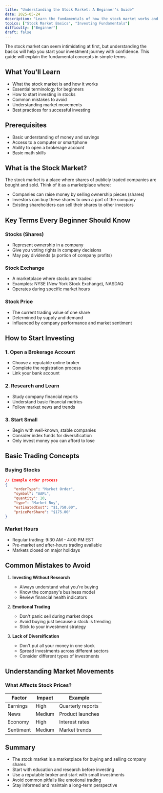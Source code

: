 ```yaml
---
title: "Understanding the Stock Market: A Beginner's Guide"
date: 2025-05-24
description: "Learn the fundamentals of how the stock market works and start your investment journey"
topics: ["Stock Market Basics", "Investing Fundamentals"]
difficulty: ["Beginner"]
draft: false
---
```

The stock market can seem intimidating at first, but understanding the basics will help you start your investment journey with confidence. This guide will explain the fundamental concepts in simple terms.

## What You'll Learn

- What the stock market is and how it works
- Essential terminology for beginners
- How to start investing in stocks
- Common mistakes to avoid
- Understanding market movements
- Best practices for successful investing

## Prerequisites

- Basic understanding of money and savings
- Access to a computer or smartphone
- Ability to open a brokerage account
- Basic math skills

## What is the Stock Market?

The stock market is a place where shares of publicly traded companies are bought and sold. Think of it as a marketplace where:

- Companies can raise money by selling ownership pieces (shares)
- Investors can buy these shares to own a part of the company
- Existing shareholders can sell their shares to other investors

## Key Terms Every Beginner Should Know

### Stocks (Shares)

- Represent ownership in a company
- Give you voting rights in company decisions
- May pay dividends (a portion of company profits)

### Stock Exchange

- A marketplace where stocks are traded
- Examples: NYSE (New York Stock Exchange), NASDAQ
- Operates during specific market hours

### Stock Price

- The current trading value of one share
- Determined by supply and demand
- Influenced by company performance and market sentiment

## How to Start Investing

### 1. Open a Brokerage Account

- Choose a reputable online broker
- Complete the registration process
- Link your bank account

### 2. Research and Learn

- Study company financial reports
- Understand basic financial metrics
- Follow market news and trends

### 3. Start Small

- Begin with well-known, stable companies
- Consider index funds for diversification
- Only invest money you can afford to lose

## Basic Trading Concepts

### Buying Stocks

```json
// Example order process
{
    "orderType": "Market Order",
    "symbol": "AAPL",
    "quantity": 10,
    "type": "Market Buy",
    "estimatedCost": "$1,750.00",
    "pricePerShare": "$175.00"
}
```

### Market Hours

- Regular trading: 9:30 AM - 4:00 PM EST
- Pre-market and after-hours trading available
- Markets closed on major holidays

## Common Mistakes to Avoid

1. **Investing Without Research**
   - Always understand what you're buying
   - Know the company's business model
   - Review financial health indicators

2. **Emotional Trading**
   - Don't panic sell during market drops
   - Avoid buying just because a stock is trending
   - Stick to your investment strategy

3. **Lack of Diversification**
   - Don't put all your money in one stock
   - Spread investments across different sectors
   - Consider different types of investments

## Understanding Market Movements

### What Affects Stock Prices?

| Factor    | Impact  | Example           |
|-----------|---------|-------------------|
| Earnings  | High    | Quarterly reports |
| News      | Medium  | Product launches  |
| Economy   | High    | Interest rates    |
| Sentiment | Medium  | Market trends     |

## Summary

- The stock market is a marketplace for buying and selling company shares
- Start with education and research before investing
- Use a reputable broker and start with small investments
- Avoid common pitfalls like emotional trading
- Stay informed and maintain a long-term perspective
